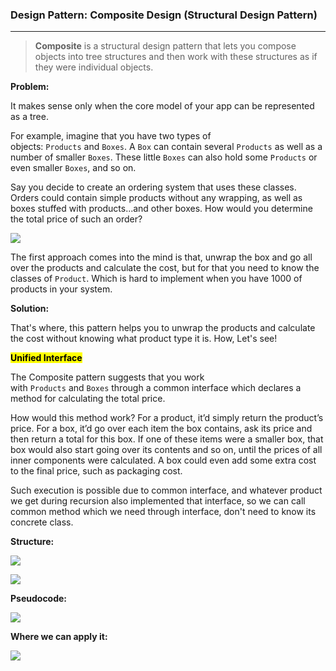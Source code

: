 ### Design Pattern: Composite Design (Structural Design Pattern)

---

> **Composite** is a structural design pattern that lets you compose objects into tree structures and then work with these structures as if they were individual objects.



**Problem:**

It makes sense only when the core model of your app can be represented as a tree.

For example, imagine that you have two types of objects: `Products` and `Boxes`. A `Box` can contain several `Products` as well as a number of smaller `Boxes`. These little `Boxes` can also hold some `Products` or even smaller `Boxes`, and so on.

Say you decide to create an ordering system that uses these classes. Orders could contain simple products without any wrapping, as well as boxes stuffed with products...and other boxes. How would you determine the total price of such an order?

![](/home/aatman/snap/marktext/9/.config/marktext/images/2024-10-20-12-31-32-image.png)

The first approach comes into the mind is that, unwrap the box and go all over the products and calculate the cost, but for that you need to know the classes of `Product`. Which is hard to implement when you have 1000 of products in your system. 



**Solution:**



That's where, this pattern helps you to unwrap the products and calculate the cost without knowing what product type it is. How, Let's see!



<mark>**Unified Interface**</mark>

The Composite pattern suggests that you work with `Products` and `Boxes` through a common interface which declares a method for calculating the total price.



How would this method work? For a product, it’d simply return the product’s price. For a box, it’d go over each item the box contains, ask its price and then return a total for this box. If one of these items were a smaller box, that box would also start going over its contents and so on, until the prices of all inner components were calculated. A box could even add some extra cost to the final price, such as packaging cost.



Such execution is possible due to common interface, and whatever product we get during recursion also implemented that interface, so we can call common method which we need through interface, don't need to know its concrete class. 



**Structure:**



![](/home/aatman/snap/marktext/9/.config/marktext/images/2024-10-20-12-38-14-image.png)



![](/home/aatman/snap/marktext/9/.config/marktext/images/2024-10-20-12-38-57-image.png)



**Pseudocode:**



![](/home/aatman/snap/marktext/9/.config/marktext/images/2024-10-20-12-39-12-image.png)



**Where we can apply it:**



![](/home/aatman/snap/marktext/9/.config/marktext/images/2024-10-20-12-40-01-image.png)


